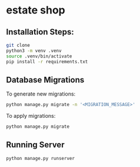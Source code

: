 # estate shop

## Installation Steps:

```bash
git clone
python3 -m venv .venv
source .venv/bin/activate
pip install -r requirements.txt
```

## Database Migrations
To generate new migrations:
```bash
python manage.py migrate -n '<MIGRATION_MESSAGE>'
```

To apply migrations: 
```bash
python manage.py migrate
```

## Running Server

```bash
python manage.py runserver
```
